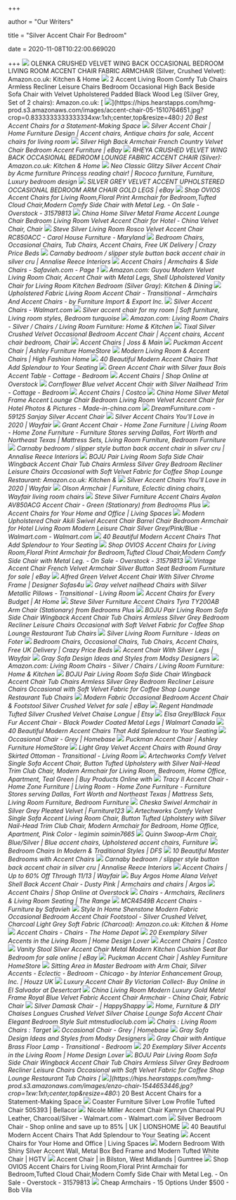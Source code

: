 +++
        
author = "Our Writers"
        
title = "Silver Accent Chair For Bedroom"
        
date = 2020-11-08T10:22:00.669020
        
+++
[ ![](https://m.media-amazon.com/images/I/71DMxkjZfjL._AC_SS350_.jpg)](https://m.media-amazon.com/images/I/71DMxkjZfjL._AC_SS350_.jpg) OLENKA CRUSHED VELVET WING BACK OCCASIONAL BEDROOM LIVING ROOM ACCENT CHAIR  FABRIC ARMCHAIR (Silver, Crushed Velvet): Amazon.co.uk: Kitchen & Home
[ ![](https://m.media-amazon.com/images/I/71dIZfRPSDL._AC_SS350_.jpg)](https://m.media-amazon.com/images/I/71dIZfRPSDL._AC_SS350_.jpg) 2 Accent Living Room Comfy Tub Chairs Armless Recliner Leisure Chairs  Bedroom Occasional High Back Beside Sofa Chair with Velvet Upholstered  Padded Black Wood Leg (Silver Grey, Set of 2 chairs): Amazon.co.uk:
[ ![](https://hips.hearstapps.com/hmg-prod.s3.amazonaws.com/images/accent-chair-05-1510764651.jpg?crop=0.8333333333333334xw:1xh;center,top&resize=480:*)](https://hips.hearstapps.com/hmg-prod.s3.amazonaws.com/images/accent-chair-05-1510764651.jpg?crop=0.8333333333333334xw:1xh;center,top&resize=480:*) 20 Best Accent Chairs for a Statement-Making Space
[ ![](https://i.pinimg.com/originals/ec/ca/f9/eccaf937649e6b877682cc3e49ff1b83.jpg)](https://i.pinimg.com/originals/ec/ca/f9/eccaf937649e6b877682cc3e49ff1b83.jpg) Silver Accent Chair | Home Furniture Design | Accent chairs, Antique chairs  for sale, Accent chairs for living room
[ ![](https://i.ebayimg.com/images/g/mFEAAOSwihxdBRZk/s-l300.jpg)](https://i.ebayimg.com/images/g/mFEAAOSwihxdBRZk/s-l300.jpg) Silver High Back Armchair French Country Velvet Chair Bedroom Accent  Furniture | eBay
[ ![](https://images-na.ssl-images-amazon.com/images/I/61omHmTwjkL._AC_SY450_.jpg)](https://images-na.ssl-images-amazon.com/images/I/61omHmTwjkL._AC_SY450_.jpg) RHEYA CRUSHED VELVET WING BACK OCCASIONAL BEDROOM LOUNGE FABRIC ACCENT CHAIR  (Silver): Amazon.co.uk: Kitchen & Home
[ ![](https://i.pinimg.com/originals/3b/69/0c/3b690c5736d18448d5e39518556711bc.jpg)](https://i.pinimg.com/originals/3b/69/0c/3b690c5736d18448d5e39518556711bc.jpg) Neo Classic Glitzy Silver Accent Chair by Acme furniture Princess reading  chair! | Rococo furniture, Furniture, Luxury bedroom design
[ ![](https://i.ebayimg.com/images/g/gGEAAOSwUIte6Olt/s-l300.jpg)](https://i.ebayimg.com/images/g/gGEAAOSwUIte6Olt/s-l300.jpg) SILVER GREY VELVET ACCENT UPHOLSTERED OCCASIONAL BEDROOM ARM CHAIR GOLD  LEGS | eBay
[ ![](https://ak1.ostkcdn.com/images/products/is/images/direct/b8a1ac590f7fd4b37f943020f86fc7003f74967e/OVIOS-Accent-Chairs-for-Living-Room%2CFloral-Print-Armchair-for-Bedroom%2CTufted-Cloud-Chair%2CModern-Comfy-Side-Chair-with-Metal-Leg..jpg)](https://ak1.ostkcdn.com/images/products/is/images/direct/b8a1ac590f7fd4b37f943020f86fc7003f74967e/OVIOS-Accent-Chairs-for-Living-Room%2CFloral-Print-Armchair-for-Bedroom%2CTufted-Cloud-Chair%2CModern-Comfy-Side-Chair-with-Metal-Leg..jpg) Shop OVIOS Accent Chairs for Living Room,Floral Print Armchair for Bedroom,Tufted  Cloud Chair,Modern Comfy Side Chair with Metal Leg. - On Sale - Overstock -  31579813
[ ![](https://image.made-in-china.com/2f0j00iDkRMteaVhbT/Home-Silver-Metal-Frame-Accent-Lounge-Chair-Bedroom-Living-Room-Velvet-Accent-Chair-for-Hotel.jpg)](https://image.made-in-china.com/2f0j00iDkRMteaVhbT/Home-Silver-Metal-Frame-Accent-Lounge-Chair-Bedroom-Living-Room-Velvet-Accent-Chair-for-Hotel.jpg) China Home Silver Metal Frame Accent Lounge Chair Bedroom Living Room  Velvet Accent Chair for Hotel - China Velvet Chair, Chair
[ ![](https://images2.imgix.net/p4dbimg/1050/images/12788.jpg?trim=color&trimcolor=FFFFFF&trimtol=5&w=1024&h=768&fm=pjpg&auto=format)](https://images2.imgix.net/p4dbimg/1050/images/12788.jpg?trim=color&trimcolor=FFFFFF&trimtol=5&w=1024&h=768&fm=pjpg&auto=format) Steve Silver Living Room Rosco Velvet Accent Chair RC850ACC - Carol House  Furniture - Maryland
[ ![](https://crazypricebeds.com/media/catalog/product/cache/1/small_image/600x/17f82f742ffe127f42dca9de82fb58b1/c/o/coven-crshsilv-01-web.jpg)](https://crazypricebeds.com/media/catalog/product/cache/1/small_image/600x/17f82f742ffe127f42dca9de82fb58b1/c/o/coven-crshsilv-01-web.jpg) Bedroom Chairs, Occasional Chairs, Tub Chairs, Accent Chairs, Free UK  Delivery | Crazy Price Beds
[ ![](https://cdn.shopify.com/s/files/1/1181/9838/products/image_ca767785-cc3f-4567-9401-e98edbca8aca.jpg?v=1591907018)](https://cdn.shopify.com/s/files/1/1181/9838/products/image_ca767785-cc3f-4567-9401-e98edbca8aca.jpg?v=1591907018) Carnaby bedroom / slipper style button back accent chair in silver cru |  Annalise Reece Interiors
[ ![](https://cdn.safavieh.com/uploads/2019/08/AccentChairs_Banner.jpg)](https://cdn.safavieh.com/uploads/2019/08/AccentChairs_Banner.jpg) Accent Chairs | Armchairs & Side Chairs - Safavieh.com - Page 1
[ ![](https://images-na.ssl-images-amazon.com/images/I/71TRD5a%2B8dL._AC_SL1500_.jpg)](https://images-na.ssl-images-amazon.com/images/I/71TRD5a%2B8dL._AC_SL1500_.jpg) Amazon.com: Guyou Modern Velvet Living Room Chair, Accent Chair with Metal  Legs, Shell Upholstered Vanity Chair for Living Room Kitchen Bedroom (Silver  Gray): Kitchen & Dining
[ ![](https://st.hzcdn.com/simgs/23513d420d0d2f64_4-8512/home-design.jpg)](https://st.hzcdn.com/simgs/23513d420d0d2f64_4-8512/home-design.jpg) Upholstered Fabric Living Room Accent Chair - Transitional - Armchairs And Accent  Chairs - by Furniture Import & Export Inc.
[ ![](https://i5.walmartimages.com/asr/64d309bd-c626-4461-8d9d-0b63194daf80.fe75e920fef8c99fe529d99decc3d1ab.jpeg?odnHeight=200&odnWidth=200&odnBg=ffffff)](https://i5.walmartimages.com/asr/64d309bd-c626-4461-8d9d-0b63194daf80.fe75e920fef8c99fe529d99decc3d1ab.jpeg?odnHeight=200&odnWidth=200&odnBg=ffffff) Silver Accent Chairs - Walmart.com
[ ![](https://i.pinimg.com/originals/e6/d7/fb/e6d7fb3d28b952039e05a057babd496f.jpg)](https://i.pinimg.com/originals/e6/d7/fb/e6d7fb3d28b952039e05a057babd496f.jpg) Silver accent chair for my room | Soft furniture, Living room styles,  Bedroom turquoise
[ ![](https://m.media-amazon.com/images/I/61crzYWsUSL._AC_UL320_.jpg)](https://m.media-amazon.com/images/I/61crzYWsUSL._AC_UL320_.jpg) Amazon.com: Living Room Chairs - Silver / Chairs / Living Room Furniture:  Home & Kitchen
[ ![](https://i.pinimg.com/474x/22/0f/1b/220f1b18068a76e28f455a2f5b125ad3.jpg)](https://i.pinimg.com/474x/22/0f/1b/220f1b18068a76e28f455a2f5b125ad3.jpg) Tixal Silver Crushed Velvet Occasional Bedroom Accent Chair | Accent chairs,  Accent chair bedroom, Chair
[ ![](https://secure.img1-fg.wfcdn.com/im/27878046/resize-h600-w600%5Ecompr-r85/5209/52097729/Accent+Chairs.jpg)](https://secure.img1-fg.wfcdn.com/im/27878046/resize-h600-w600%5Ecompr-r85/5209/52097729/Accent+Chairs.jpg) Accent Chairs | Joss & Main
[ ![](https://ashleyfurniture.scene7.com/is/image/AshleyFurniture/A3000193-10X8-CROP?$AFHS-PDP-Main$)](https://ashleyfurniture.scene7.com/is/image/AshleyFurniture/A3000193-10X8-CROP?$AFHS-PDP-Main$) Puckman Accent Chair | Ashley Furniture HomeStore
[ ![](https://cdn.shopify.com/s/files/1/0225/2528/0331/collections/collection-hero-placeholder_57709a77-23be-4352-9d44-4f8fb64ea1b2_2000x.jpg?v=1563917070)](https://cdn.shopify.com/s/files/1/0225/2528/0331/collections/collection-hero-placeholder_57709a77-23be-4352-9d44-4f8fb64ea1b2_2000x.jpg?v=1563917070) Modern Living Room & Accent Chairs | High Fashion Home
[ ![](http://cdn.home-designing.com/wp-content/uploads/2017/11/accent-chairs.jpg)](http://cdn.home-designing.com/wp-content/uploads/2017/11/accent-chairs.jpg) 40 Beautiful Modern Accent Chairs That Add Splendour to Your Seating
[ ![](https://cdn.decorpad.com/photos/2019/08/05/blue-corner-bedroom-chair-and-ottoman.jpg)](https://cdn.decorpad.com/photos/2019/08/05/blue-corner-bedroom-chair-and-ottoman.jpg) Green Accent Chair with Silver faux Bois Accent Table - Cottage - Bedroom
[ ![](https://ak1.ostkcdn.com/images/products/is/images/direct/561dfb1b7c9d5a5b90eeabcd629bddb6cc371a0c/Slatina-Silky-Velvet-Upholstered-Accent-Chair-with-Gold-Tone-Finished-Base.jpg?imwidth=480&impolicy=medium)](https://ak1.ostkcdn.com/images/products/is/images/direct/561dfb1b7c9d5a5b90eeabcd629bddb6cc371a0c/Slatina-Silky-Velvet-Upholstered-Accent-Chair-with-Gold-Tone-Finished-Base.jpg?imwidth=480&impolicy=medium) Accent Chairs | Shop Online at Overstock
[ ![](https://cdn.decorpad.com/photos/2019/11/11/blue-ombre-curtains.jpg)](https://cdn.decorpad.com/photos/2019/11/11/blue-ombre-curtains.jpg) Cornflower Blue velvet Accent Chair with Silver Nailhead Trim - Cottage -  Bedroom
[ ![](https://images.costco-static.com/ImageDelivery/imageService?profileId=12026540&imageId=100385817-847__1&recipeName=350)](https://images.costco-static.com/ImageDelivery/imageService?profileId=12026540&imageId=100385817-847__1&recipeName=350) Accent Chairs | Costco
[ ![](https://image.made-in-china.com/2f0j00WDbRvGCSgVkT/Home-Silver-Metal-Frame-Accent-Lounge-Chair-Bedroom-Living-Room-Velvet-Accent-Chair-for-Hotel.jpg)](https://image.made-in-china.com/2f0j00WDbRvGCSgVkT/Home-Silver-Metal-Frame-Accent-Lounge-Chair-Bedroom-Living-Room-Velvet-Accent-Chair-for-Hotel.jpg) China Home Silver Metal Frame Accent Lounge Chair Bedroom Living Room  Velvet Accent Chair for Hotel Photos & Pictures - Made-in-china.com
[ ![](http://www.dreamfurniture.com/assets/images/acme/59125-set_l.jpg)](http://www.dreamfurniture.com/assets/images/acme/59125-set_l.jpg) DreamFurniture.com - 59125 Sanjay Silver Accent Chair
[ ![](https://secure.img1-fg.wfcdn.com/im/52729358/resize-h240-w240%5Ecompr-r85/8641/86413944/default_name.jpg)](https://secure.img1-fg.wfcdn.com/im/52729358/resize-h240-w240%5Ecompr-r85/8641/86413944/default_name.jpg) Silver Accent Chairs You'll Love in 2020 | Wayfair
[ ![](https://homezonefurniture.com/images/thumbs/0004759_grant-accent-chair.jpeg)](https://homezonefurniture.com/images/thumbs/0004759_grant-accent-chair.jpeg) Grant Accent Chair - Home Zone Furniture | Living Room - Home Zone Furniture  - Furniture Stores serving Dallas, Fort Worth and Northeast Texas |  Mattress Sets, Living Room Furniture, Bedroom Furniture
[ ![](https://cdn.shopify.com/s/files/1/1181/9838/products/image_2eff192e-3988-40ca-9671-c088ff8c3fe3.jpg?v=1591907027)](https://cdn.shopify.com/s/files/1/1181/9838/products/image_2eff192e-3988-40ca-9671-c088ff8c3fe3.jpg?v=1591907027) Carnaby bedroom / slipper style button back accent chair in silver cru |  Annalise Reece Interiors
[ ![](https://images-na.ssl-images-amazon.com/images/I/51I0yz%2BN%2BCL._AC_SL1000_.jpg)](https://images-na.ssl-images-amazon.com/images/I/51I0yz%2BN%2BCL._AC_SL1000_.jpg) BOJU Pair Living Room Sofa Side Chair Wingback Accent Chair Tub Chairs  Armless Silver Grey Bedroom Recliner Leisure Chairs Occasional with Soft  Velvet Fabric for Coffee Shop Lounge Restaurant: Amazon.co.uk: Kitchen &
[ ![](https://secure.img1-fg.wfcdn.com/im/15510651/compr-r85/4544/45440082/default.jpg)](https://secure.img1-fg.wfcdn.com/im/15510651/compr-r85/4544/45440082/default.jpg) Silver Accent Chairs You'll Love in 2020 | Wayfair
[ ![](https://i.pinimg.com/originals/de/e9/a2/dee9a20bbe9238051ba32ee662bf7485.jpg)](https://i.pinimg.com/originals/de/e9/a2/dee9a20bbe9238051ba32ee662bf7485.jpg) Olson Armchair | Furniture, Eclectic dining chairs, Wayfair living room  chairs
[ ![](https://imgres.tailbase.com/rzdimg/prods/800/612216_1.jpg)](https://imgres.tailbase.com/rzdimg/prods/800/612216_1.jpg) Steve Silver Furniture Accent Chairs Avalon AV850ACG Accent Chair - Green  (Stationary) from Bedrooms Plus
[ ![](https://www.livingspaces.com/globalassets/images/blog/2018/07/0727_accent_chairs_square_v2.jpg)](https://www.livingspaces.com/globalassets/images/blog/2018/07/0727_accent_chairs_square_v2.jpg) Accent Chairs for Your Home and Office | Living Spaces
[ ![](https://i5.walmartimages.com/asr/a7fd96fd-27fc-4c8d-ac3b-a1541a1b82ee.3e2071230e79ed52b0d11a48aa1b1865.jpeg)](https://i5.walmartimages.com/asr/a7fd96fd-27fc-4c8d-ac3b-a1541a1b82ee.3e2071230e79ed52b0d11a48aa1b1865.jpeg) Modern Upholstered Chair Akili Swivel Accent Chair Barrel Chair Bedroom  Armchair for Hotel Living Room Modern Leisure Chair Silver Grey/Pink/Blue -  Walmart.com - Walmart.com
[ ![](http://cdn.home-designing.com/wp-content/uploads/2017/11/blue-leather-with-studding-modern-accent-chairs-600x631.jpg)](http://cdn.home-designing.com/wp-content/uploads/2017/11/blue-leather-with-studding-modern-accent-chairs-600x631.jpg) 40 Beautiful Modern Accent Chairs That Add Splendour to Your Seating
[ ![](https://ak1.ostkcdn.com/images/products/is/images/direct/5fb070c487bc25cc0acdd2a290578510b36bb088/OVIOS-Accent-Chairs-for-Living-Room%2CFloral-Print-Armchair-for-Bedroom%2CTufted-Cloud-Chair%2CModern-Comfy-Side-Chair-with-Metal-Leg..jpg?impolicy=medium)](https://ak1.ostkcdn.com/images/products/is/images/direct/5fb070c487bc25cc0acdd2a290578510b36bb088/OVIOS-Accent-Chairs-for-Living-Room%2CFloral-Print-Armchair-for-Bedroom%2CTufted-Cloud-Chair%2CModern-Comfy-Side-Chair-with-Metal-Leg..jpg?impolicy=medium) Shop OVIOS Accent Chairs for Living Room,Floral Print Armchair for Bedroom,Tufted  Cloud Chair,Modern Comfy Side Chair with Metal Leg. - On Sale - Overstock -  31579813
[ ![](https://i.ebayimg.com/images/g/bOcAAOSwbWhdPgHV/s-l1600.png)](https://i.ebayimg.com/images/g/bOcAAOSwbWhdPgHV/s-l1600.png) Vintage Accent Chair French Velvet Armchair Silver Button Seat Bedroom  Furniture for sale | eBay
[ ![](https://www.designersofas4u.co.uk/images/pictures/mark-harris/alfred-green-velvet-accent-chair-with-silver-chrome-frame-(1200x630-ffffff).jpg?v=f6590671)](https://www.designersofas4u.co.uk/images/pictures/mark-harris/alfred-green-velvet-accent-chair-with-silver-chrome-frame-(1200x630-ffffff).jpg?v=f6590671) Alfred Green Velvet Accent Chair With Silver Chrome Frame | Designer Sofas4u
[ ![](https://cdn.decorpad.com/photos/2016/04/22/living-room-corner-dark-gray-velvet-chairs-metallic-silver-pillows.jpg)](https://cdn.decorpad.com/photos/2016/04/22/living-room-corner-dark-gray-velvet-chairs-metallic-silver-pillows.jpg) Gray velvet nailhead Chairs with Silver Metallic Pillows - Transitional -  Living Room
[ ![](https://www.athome.com/dw/image/v2/AAYZ_PRD/on/demandware.static/-/Sites-AtHome/default/dwc1590a39/images/124256912.jpg?sw=740&sh=740&sm=fit)](https://www.athome.com/dw/image/v2/AAYZ_PRD/on/demandware.static/-/Sites-AtHome/default/dwc1590a39/images/124256912.jpg?sw=740&sh=740&sm=fit) Accent Chairs for Every Budget | At Home
[ ![](https://imgres.tailbase.com/rzdimg/prods/800/441333_1.jpg)](https://imgres.tailbase.com/rzdimg/prods/800/441333_1.jpg) Steve Silver Furniture Accent Chairs Tyra TY200AB Arm Chair (Stationary)  from Bedrooms Plus
[ ![](https://images-na.ssl-images-amazon.com/images/I/61lcHEhhbfL._AC_SL1000_.jpg)](https://images-na.ssl-images-amazon.com/images/I/61lcHEhhbfL._AC_SL1000_.jpg) BOJU Pair Living Room Sofa Side Chair Wingback Accent Chair Tub Chairs  Armless Silver Grey Bedroom Recliner Leisure Chairs Occasional with Soft  Velvet Fabric for Coffee Shop Lounge Restaurant Tub Chairs
[ ![](https://foter.com/photos/title/silver-living-room-furniture.jpg)](https://foter.com/photos/title/silver-living-room-furniture.jpg) Silver Living Room Furniture - Ideas on Foter
[ ![](https://crazypricebeds.com/media/catalog/product/cache/1/thumbnail/600x/17f82f742ffe127f42dca9de82fb58b1/c/o/coven-crshsilv-02-web.jpg)](https://crazypricebeds.com/media/catalog/product/cache/1/thumbnail/600x/17f82f742ffe127f42dca9de82fb58b1/c/o/coven-crshsilv-02-web.jpg) Bedroom Chairs, Occasional Chairs, Tub Chairs, Accent Chairs, Free UK  Delivery | Crazy Price Beds
[ ![](https://secure.img1-fg.wfcdn.com/im/36479722/resize-h600-w600%5Ecompr-r85/1250/125079571/Hambree+Accent+Chairs.jpg)](https://secure.img1-fg.wfcdn.com/im/36479722/resize-h600-w600%5Ecompr-r85/1250/125079571/Hambree+Accent+Chairs.jpg) Accent Chair With Silver Legs | Wayfair
[ ![](https://modsy-prod.imgix.net/rimg/tr_708d78b2-96ad-496c-9d0b-f7dbc025e13d_841111_2_elsie_userview_8.jpg?auto=compress%2Cformat%2Cenhance&fit=clip)](https://modsy-prod.imgix.net/rimg/tr_708d78b2-96ad-496c-9d0b-f7dbc025e13d_841111_2_elsie_userview_8.jpg?auto=compress%2Cformat%2Cenhance&fit=clip) Gray Sofa Design Ideas and Styles from Modsy Designers
[ ![](https://m.media-amazon.com/images/I/61pLRfvpQsL._AC_UL320_.jpg)](https://m.media-amazon.com/images/I/61pLRfvpQsL._AC_UL320_.jpg) Amazon.com: Living Room Chairs - Silver / Chairs / Living Room Furniture:  Home & Kitchen
[ ![](https://images-eu.ssl-images-amazon.com/images/I/41COTdxekYL._SL500_AC_SS350_.jpg)](https://images-eu.ssl-images-amazon.com/images/I/41COTdxekYL._SL500_AC_SS350_.jpg) BOJU Pair Living Room Sofa Side Chair Wingback Accent Chair Tub Chairs  Armless Silver Grey Bedroom Recliner Leisure Chairs Occasional with Soft  Velvet Fabric for Coffee Shop Lounge Restaurant Tub Chairs
[ ![](https://i.ebayimg.com/images/g/hNcAAOSwtgxdlcXr/s-l1600.jpg)](https://i.ebayimg.com/images/g/hNcAAOSwtgxdlcXr/s-l1600.jpg) Modern Fabric Occasional Bedroom Accent Chair & Footstool Silver Crushed  Velvet for sale | eBay
[ ![](https://i.etsystatic.com/18491584/r/il/22404b/1617199306/il_570xN.1617199306_orej.jpg)](https://i.etsystatic.com/18491584/r/il/22404b/1617199306/il_570xN.1617199306_orej.jpg) Regent Handmade Tufted Silver Crushed Velvet Chaise Longue | Etsy
[ ![](https://i5.walmartimages.com/asr/0ccbb335-fc1e-4003-b344-52ae33d1c00a_2.1b98f7deff3b25f3b1b79280d46e7f83.jpeg)](https://i5.walmartimages.com/asr/0ccbb335-fc1e-4003-b344-52ae33d1c00a_2.1b98f7deff3b25f3b1b79280d46e7f83.jpeg) Elsa Grey/Black Faux Fur Accent Chair - Black Powder Coated Metal Legs |  Walmart Canada
[ ![](http://cdn.home-designing.com/wp-content/uploads/2017/11/red-velvet-luxury-accent-chair-600x600.jpg)](http://cdn.home-designing.com/wp-content/uploads/2017/11/red-velvet-luxury-accent-chair-600x600.jpg) 40 Beautiful Modern Accent Chairs That Add Splendour to Your Seating
[ ![](https://images.homebase.co.uk/Product-384x384/e9d9ee72-b960-4fc4-baff-04aa6024f062.jpg)](https://images.homebase.co.uk/Product-384x384/e9d9ee72-b960-4fc4-baff-04aa6024f062.jpg) Occasional Chair - Grey | Homebase
[ ![](https://ashleyfurniture.scene7.com/is/image/AshleyFurniture/A3000193-SIDE-SW-P1-KO?$AFHS-PDP-Main$)](https://ashleyfurniture.scene7.com/is/image/AshleyFurniture/A3000193-SIDE-SW-P1-KO?$AFHS-PDP-Main$) Puckman Accent Chair | Ashley Furniture HomeStore
[ ![](https://cdn.decorpad.com/photos/2017/08/09/silver-leaf-wall-mirrors.jpg)](https://cdn.decorpad.com/photos/2017/08/09/silver-leaf-wall-mirrors.jpg) Light Gray Velvet Accent Chairs with Round Gray Skirted Ottoman -  Transitional - Living Room
[ ![](https://www.lebanon.ubuy.com/productimg/?image=aHR0cHM6Ly9pbWFnZXMtbmEuc3NsLWltYWdlcy1hbWF6b24uY29tL2ltYWdlcy9JLzcxV1ZkSmFkTEtMLl9TUzQwMF8uanBn.jpg)](https://www.lebanon.ubuy.com/productimg/?image=aHR0cHM6Ly9pbWFnZXMtbmEuc3NsLWltYWdlcy1hbWF6b24uY29tL2ltYWdlcy9JLzcxV1ZkSmFkTEtMLl9TUzQwMF8uanBn.jpg) Artechworks Comfy Velvet Single Sofa Accent Chair, Button Tufted Upholstery  with Silver Nail-Head Trim Club Chair, Modern Armchair for Living Room,  Bedroom, Home Office, Apartment, Teal Green | Buy Products Online with
[ ![](https://homezonefurniture.com/images/thumbs/0004780_tracy-ii-accent-chair.jpeg)](https://homezonefurniture.com/images/thumbs/0004780_tracy-ii-accent-chair.jpeg) Tracy II Accent Chair - Home Zone Furniture | Living Room - Home Zone  Furniture - Furniture Stores serving Dallas, Fort Worth and Northeast Texas  | Mattress Sets, Living Room Furniture, Bedroom Furniture
[ ![](https://furniture123.co.uk/Images/CHE001_1_Supersize.jpg?v=24)](https://furniture123.co.uk/Images/CHE001_1_Supersize.jpg?v=24) Cheska Swivel Armchair in Silver Grey Pleated Velvet | Furniture123
[ ![](https://images-na.ssl-images-amazon.com/images/I/711Oh1q481L._AC_SY355_.jpg)](https://images-na.ssl-images-amazon.com/images/I/711Oh1q481L._AC_SY355_.jpg) Artechworks Comfy Velvet Single Sofa Accent Living Room Chair, Button  Tufted Upholstery with Silver Nail-Head Trim Club Chair, Modern Armchair  for Bedroom, Home Office, Apartment, Pink Color - legimin saimin7665
[ ![](https://i.pinimg.com/originals/ac/d2/f0/acd2f00dcc55858beffff08e2e9ad94b.jpg)](https://i.pinimg.com/originals/ac/d2/f0/acd2f00dcc55858beffff08e2e9ad94b.jpg) Quinn Swoop-Arm Chair, Blue/Silver | Blue accent chairs, Upholstered accent  chairs, Furniture
[ ![](https://images.dfs.co.uk/i/dfs/avenue_1p_avenue_silver_view1?layer0=[w=600]&layer1=[anchor=TL&top=1%&left=1%&src=/i/dfs/lister-icon-blank&w=250]&layer2=[])](https://images.dfs.co.uk/i/dfs/avenue_1p_avenue_silver_view1?layer0=[w=600]&layer1=[anchor=TL&top=1%&left=1%&src=/i/dfs/lister-icon-blank&w=250]&layer2=[]) Bedroom Chairs In Modern & Traditional Styles | DFS
[ ![](https://housely.com/wp-content/uploads/2016/10/Master-Bedroom-with-Accent-Chair.jpg)](https://housely.com/wp-content/uploads/2016/10/Master-Bedroom-with-Accent-Chair.jpg) 10 Beautiful Master Bedrooms with Accent Chairs
[ ![](https://cdn.shopify.com/s/files/1/1181/9838/products/image_fdd52bf1-e945-4f78-9810-46e4dcb430ea.jpg?v=1591907031)](https://cdn.shopify.com/s/files/1/1181/9838/products/image_fdd52bf1-e945-4f78-9810-46e4dcb430ea.jpg?v=1591907031) Carnaby bedroom / slipper style button back accent chair in silver cru |  Annalise Reece Interiors
[ ![](https://secure.img1-fg.wfcdn.com/im/64091119/resize-h600-w600%5Ecompr-r85/9988/99885278/Accent+Chairs.jpg)](https://secure.img1-fg.wfcdn.com/im/64091119/resize-h600-w600%5Ecompr-r85/9988/99885278/Accent+Chairs.jpg) Accent Chairs | Up to 60% Off Through 11/13 | Wayfair
[ ![](https://media.4rgos.it/i/Argos/6877275_R_Z001A?w=750&h=440&qlt=70)](https://media.4rgos.it/i/Argos/6877275_R_Z001A?w=750&h=440&qlt=70) Buy Argos Home Alana Velvet Shell Back Accent Chair - Dusty Pink |  Armchairs and chairs | Argos
[ ![](https://ak1.ostkcdn.com/images/products/is/images/direct/e613fcce51d0703e9bd8ce58b663ad3552405a6f/Art-Leon-Modern-Velvet-Tufted-Back-Round-Swivel-Accent-Chair.jpg?imwidth=480&impolicy=medium)](https://ak1.ostkcdn.com/images/products/is/images/direct/e613fcce51d0703e9bd8ce58b663ad3552405a6f/Art-Leon-Modern-Velvet-Tufted-Back-Round-Swivel-Accent-Chair.jpg?imwidth=480&impolicy=medium) Accent Chairs | Shop Online at Overstock
[ ![](https://www.therange.co.uk/_m5/6/6/1550494566_1039.jpg)](https://www.therange.co.uk/_m5/6/6/1550494566_1039.jpg) Chairs - Armchairs, Recliners & Living Room Seating | The Range
[ ![](https://cdn.safavieh.com/furniture/mcr/large/mcr4549b-front.jpg)](https://cdn.safavieh.com/furniture/mcr/large/mcr4549b-front.jpg) MCR4549B Accent Chairs - Furniture by Safavieh
[ ![](https://images-na.ssl-images-amazon.com/images/I/61mygze2A-L._AC_SX450_.jpg)](https://images-na.ssl-images-amazon.com/images/I/61mygze2A-L._AC_SX450_.jpg) Style In Home Shenstone Modern Fabric Occasional Bedroom Accent Chair  Footstool - Silver Crushed Velvet, Charcoal Light Grey Soft Fabric  (Charcoal): Amazon.co.uk: Kitchen & Home
[ ![](https://images.homedepot-static.com/productImages/eb19dc4e-a569-419a-af7f-a80555d2e122/svn/beige-jayden-creation-accent-chairs-hm18223-beige-64_1000.jpg)](https://images.homedepot-static.com/productImages/eb19dc4e-a569-419a-af7f-a80555d2e122/svn/beige-jayden-creation-accent-chairs-hm18223-beige-64_1000.jpg) Accent Chairs - Chairs - The Home Depot
[ ![](https://homedesignlover.com/wp-content/uploads/2015/04/1-Barbara-Brown1.jpg)](https://homedesignlover.com/wp-content/uploads/2015/04/1-Barbara-Brown1.jpg) 20 Exemplary Silver Accents in the Living Room | Home Design Lover
[ ![](https://images.costco-static.com/ImageDelivery/imageService?profileId=12026540&imageId=100652307-847__1&recipeName=350)](https://images.costco-static.com/ImageDelivery/imageService?profileId=12026540&imageId=100652307-847__1&recipeName=350) Accent Chairs | Costco
[ ![](https://i.ebayimg.com/images/g/GSAAAOSwERFdp7Y-/s-l640.jpg)](https://i.ebayimg.com/images/g/GSAAAOSwERFdp7Y-/s-l640.jpg) Vanity Stool Silver Accent Chair Metal Modern Kitchen Cushion Seat Bar  Bedroom for sale online | eBay
[ ![](https://ashleyfurniture.scene7.com/is/image/AshleyFurniture/A3000193-ANGLE-SW-P1-KO?$AFHS-PDP-Main$)](https://ashleyfurniture.scene7.com/is/image/AshleyFurniture/A3000193-ANGLE-SW-P1-KO?$AFHS-PDP-Main$) Puckman Accent Chair | Ashley Furniture HomeStore
[ ![](https://st.hzcdn.com/simgs/caf1af29007b183e_4-0485/home-design.jpg)](https://st.hzcdn.com/simgs/caf1af29007b183e_4-0485/home-design.jpg) Sitting Area in Master Bedroom with Arm Chair, Silver Accents - Eclectic -  Bedroom - Chicago - by Interior Enhancement Group, Inc. | Houzz UK
[ ![](https://m.media-amazon.com/images/I/41IiUS6L0BL.jpg)](https://m.media-amazon.com/images/I/41IiUS6L0BL.jpg) Luxury Accent Chair By Victorian Collect- Buy Online in El Salvador at  Desertcart
[ ![](https://image.made-in-china.com/202f0j00FHafcMIBZCqi/Living-Room-Modern-Luxury-Gold-Metal-Frame-Royal-Blue-Velvet-Fabric-Accent-Chair-Armchair.jpg)](https://image.made-in-china.com/202f0j00FHafcMIBZCqi/Living-Room-Modern-Luxury-Gold-Metal-Frame-Royal-Blue-Velvet-Fabric-Accent-Chair-Armchair.jpg) China Living Room Modern Luxury Gold Metal Frame Royal Blue Velvet Fabric Accent  Chair Armchair - China Chair, Fabric Chair
[ ![](https://s3.ap-south-1.amazonaws.com/hsdreams1/pins/2019/01/big/fdd63f5036221008b98a71b51ec1ae1f.jpeg)](https://s3.ap-south-1.amazonaws.com/hsdreams1/pins/2019/01/big/fdd63f5036221008b98a71b51ec1ae1f.jpeg) Silver Damask Chair - | HappyShappy
[ ![](https://secure.img1-fg.wfcdn.com/im/33496794/compr-r85/9189/91898560/benavides-chaise-lounge.jpg)](https://secure.img1-fg.wfcdn.com/im/33496794/compr-r85/9189/91898560/benavides-chaise-lounge.jpg) Home, Furniture & DIY Chaises Longues Crushed Velvet Silver Chaise Lounge  Sofa Accent Chair Elegant Bedroom Style Suit mtmstudioclub.com
[ ![](https://target.scene7.com/is/image/Target/Chairs_Accent_Chairs156613-181127_1543357628880?wid=315&hei=315&qlt=60&fmt=pjpeg)](https://target.scene7.com/is/image/Target/Chairs_Accent_Chairs156613-181127_1543357628880?wid=315&hei=315&qlt=60&fmt=pjpeg) Chairs : Living Room Chairs : Target
[ ![](https://images.homebase.co.uk/Product-384x384/9259953d-092d-454f-bead-27de5ccee71c.jpg)](https://images.homebase.co.uk/Product-384x384/9259953d-092d-454f-bead-27de5ccee71c.jpg) Occasional Chair - Grey | Homebase
[ ![](https://modsy-prod.imgix.net/rimg/tr_0dc3ed59-34d6-4f13-a65d-00782c771aa9_767097_2_elsie_userview_1.jpg?auto=compress%2Cformat%2Cenhance&fit=clip)](https://modsy-prod.imgix.net/rimg/tr_0dc3ed59-34d6-4f13-a65d-00782c771aa9_767097_2_elsie_userview_1.jpg?auto=compress%2Cformat%2Cenhance&fit=clip) Gray Sofa Design Ideas and Styles from Modsy Designers
[ ![](https://cdn.decorpad.com/photos/2018/04/09/dark-blue-bedroom-wall-with-silver-gray-accent-chair.jpg)](https://cdn.decorpad.com/photos/2018/04/09/dark-blue-bedroom-wall-with-silver-gray-accent-chair.jpg) Gray Chair with Antique Brass Floor Lamp - Transitional - Bedroom
[ ![](https://homedesignlover.com/wp-content/uploads/2015/04/silver-lr.jpg)](https://homedesignlover.com/wp-content/uploads/2015/04/silver-lr.jpg) 20 Exemplary Silver Accents in the Living Room | Home Design Lover
[ ![](https://www.lionshome.co.uk/img/product/v2-boju-modern-living-room-recliner-chair-armchair-with-footres:R1NQY1VGb2V1V21uaXNYdmtmZGxJYUw3TlRYekZ3VWZBY29tUW0wMjM1TDlPcVR3SzR5MU5LVURsWUJpK1owcHRIYWJuS0c1bk9WWmFFa3RFckVodUE9PQ==)](https://www.lionshome.co.uk/img/product/v2-boju-modern-living-room-recliner-chair-armchair-with-footres:R1NQY1VGb2V1V21uaXNYdmtmZGxJYUw3TlRYekZ3VWZBY29tUW0wMjM1TDlPcVR3SzR5MU5LVURsWUJpK1owcHRIYWJuS0c1bk9WWmFFa3RFckVodUE9PQ==) BOJU Pair Living Room Sofa Side Chair Wingback Accent Chair Tub Chairs  Armless Silver Grey Bedroom Recliner Leisure Chairs Occasional with Soft  Velvet Fabric for Coffee Shop Lounge Restaurant Tub Chairs
[ ![](https://hips.hearstapps.com/hmg-prod.s3.amazonaws.com/images/enzo-chair-1544653446.jpg?crop=1xw:1xh;center,top&resize=480:*)](https://hips.hearstapps.com/hmg-prod.s3.amazonaws.com/images/enzo-chair-1544653446.jpg?crop=1xw:1xh;center,top&resize=480:*) 20 Best Accent Chairs for a Statement-Making Space
[ ![](https://www.bellacor.com/media.bellacor.com/images/1500/2038-505393.jpg)](https://www.bellacor.com/media.bellacor.com/images/1500/2038-505393.jpg) Coaster Furniture Silver Low Profile Tufted Chair 505393 | Bellacor
[ ![](https://i5.walmartimages.com/asr/4f4239e9-29cd-404c-8de9-13d34d434609_2.f4d4f12942c11633ab1a412bbd08f4e7.jpeg)](https://i5.walmartimages.com/asr/4f4239e9-29cd-404c-8de9-13d34d434609_2.f4d4f12942c11633ab1a412bbd08f4e7.jpeg) Nicole Miller Accent Chair Kamryn Charcoal PU Leather, Charcoal/Silver -  Walmart.com - Walmart.com
[ ![](https://img.lionshome.co.uk/img/product/v2-argos-home-jax-velvet-accent-chair-silver:RHBmRDRxOHMvMVE5cFVjN2ZjMmNmZmUrRVlzYVVzeFhkam11WUtiRWVDWFdjT3hJdmFqcVN0NUpJUnd3dkduY3lDSUpXNWN2alM1SnpyckQ1TGZIUEE9PQ==)](https://img.lionshome.co.uk/img/product/v2-argos-home-jax-velvet-accent-chair-silver:RHBmRDRxOHMvMVE5cFVjN2ZjMmNmZmUrRVlzYVVzeFhkam11WUtiRWVDWFdjT3hJdmFqcVN0NUpJUnd3dkduY3lDSUpXNWN2alM1SnpyckQ1TGZIUEE9PQ==) Silver Bedroom Chair - Shop online and save up to 85% | UK | LIONSHOME
[ ![](http://cdn.home-designing.com/wp-content/uploads/2017/11/couch-style-velvet-accent-chair-600x375.jpg)](http://cdn.home-designing.com/wp-content/uploads/2017/11/couch-style-velvet-accent-chair-600x375.jpg) 40 Beautiful Modern Accent Chairs That Add Splendour to Your Seating
[ ![](https://www.livingspaces.com/globalassets/productassets/200000-299999/200000-209999/206000-206999/206400-206499/206466/206466_green_fabric_accent_chair_1.jpg?w=446&h=296&mode=pad)](https://www.livingspaces.com/globalassets/productassets/200000-299999/200000-209999/206000-206999/206400-206499/206466/206466_green_fabric_accent_chair_1.jpg?w=446&h=296&mode=pad) Accent Chairs for Your Home and Office | Living Spaces
[ ![](https://hgtvhome.sndimg.com/content/dam/images/hgtv/fullset/2015/6/16/1/Vanessa-DeLeon_Saint-Martin-Villa_24.jpg.rend.hgtvcom.966.644.suffix/1434473078558.jpeg)](https://hgtvhome.sndimg.com/content/dam/images/hgtv/fullset/2015/6/16/1/Vanessa-DeLeon_Saint-Martin-Villa_24.jpg.rend.hgtvcom.966.644.suffix/1434473078558.jpeg) Modern Bedroom With Shiny Silver Accent Wall, Metal Box Bed Frame and  Modern Tufted White Chair | HGTV
[ ![](https://i.ebayimg.com/00/s/MTAyNFg3Njg=/z/XjMAAOSw2ZRfMvHJ/$_86.JPG)](https://i.ebayimg.com/00/s/MTAyNFg3Njg=/z/XjMAAOSw2ZRfMvHJ/$_86.JPG) Accent Chair | in Bilston, West Midlands | Gumtree
[ ![](https://ak1.ostkcdn.com/images/products/is/images/direct/462de2a09128ee09f3d3603819e34e7c34f9d164/OVIOS-Accent-Chairs-for-Living-Room%2CFloral-Print-Armchair-for-Bedroom%2CTufted-Cloud-Chair%2CModern-Comfy-Side-Chair-with-Metal-Leg..jpg?impolicy=medium)](https://ak1.ostkcdn.com/images/products/is/images/direct/462de2a09128ee09f3d3603819e34e7c34f9d164/OVIOS-Accent-Chairs-for-Living-Room%2CFloral-Print-Armchair-for-Bedroom%2CTufted-Cloud-Chair%2CModern-Comfy-Side-Chair-with-Metal-Leg..jpg?impolicy=medium) Shop OVIOS Accent Chairs for Living Room,Floral Print Armchair for Bedroom,Tufted  Cloud Chair,Modern Comfy Side Chair with Metal Leg. - On Sale - Overstock -  31579813
[ ![](https://s3-production.bobvila.com/slides/22455/widened/Thalassa-chair.jpg?1591225709)](https://s3-production.bobvila.com/slides/22455/widened/Thalassa-chair.jpg?1591225709) Cheap Armchairs - 15 Options Under $500 - Bob Vila
